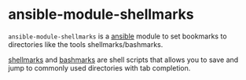 # ansible-module-shellmarks

`ansible-module-shellmarks` is a [ansible](https://www.ansible.com) 
module to set bookmarks to directories like the tools 
shellmarks/bashmarks.

[shellmarks](https://github.com/Bilalh/shellmarks) and 
[bashmarks](https://github.com/huyng/bashmarks) are shell scripts that 
allows you to save and jump to commonly used directories with tab
completion.

